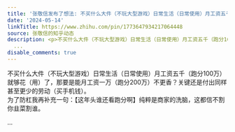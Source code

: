 ```yaml
---
title: '张敬信发布了想法: 不买什么大件（不玩大型游戏）日常生活（日常使用）月工资五千（跑分100万）就够花（用）了，那要是能月工资一万（跑分200万）不更香？关键还...'
date: '2024-05-14'
linkTitle: https://www.zhihu.com/pin/1773647934217064448
source: 张敬信的知乎动态
description: <p>不买什么大件（不玩大型游戏）日常生活（日常使用）月工资五千（跑分100万）就够花（用）了，那要是能月工资一万（跑分200万）不更香？关键还是付出同样甚至更少的劳动（买手机钱）。<br>为了防杠我再补充一句：【这年头谁还看跑分啊】纯粹是商家的洗脑，这都信不割你韭菜割谁。</p>
  ...
disable_comments: true
---
```

<p>不买什么大件（不玩大型游戏）日常生活（日常使用）月工资五千（跑分100万）就够花（用）了，那要是能月工资一万（跑分200万）不更香？关键还是付出同样甚至更少的劳动（买手机钱）。<br>为了防杠我再补充一句：【这年头谁还看跑分啊】纯粹是商家的洗脑，这都信不割你韭菜割谁。</p> ...